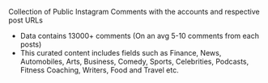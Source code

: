 Collection of Public Instagram Comments with the accounts and respective post URLs
 - Data contains 13000+ comments (On an avg 5-10 comments from each posts)
 - This curated content includes fields such as Finance, News, Automobiles, Arts, Business, Comedy, Sports, Celebrities, Podcasts, Fitness Coaching, Writers, Food and Travel etc.
